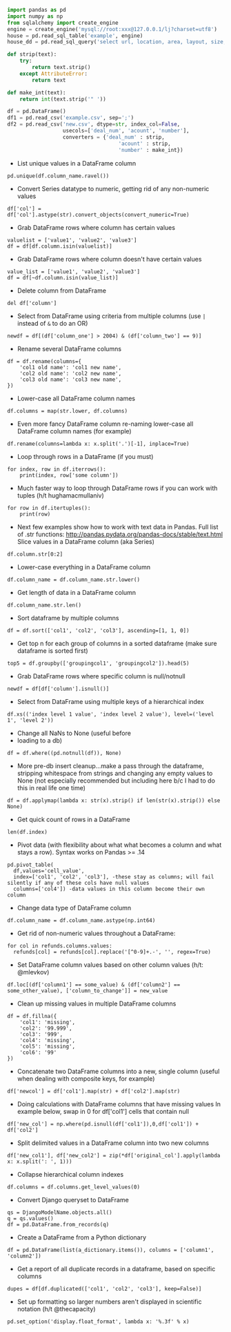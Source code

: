 ``` python
import pandas as pd
import numpy as np
from sqlalchemy import create_engine
engine = create_engine('mysql://root:xxx@127.0.0.1/lj?charset=utf8')
house = pd.read_sql_table('example', engine)
house_dd = pd.read_sql_query('select url, location, area, layout, size, buildtime, price, created from example group by url having count(url) > 1', engine)

def strip(text):
    try:
        return text.strip()
    except AttributeError:
        return text

def make_int(text):
    return int(text.strip('" '))

df = pd.DataFrame()
df1 = pd.read_csv('example.csv', sep=';')
df2 = pd.read_csv('new.csv', dtype=str, index_col=False,
                  usecols=['deal_num', 'acount', 'number'],
                  converters = {'deal_num' : strip,
                                    'acount' : strip,
                                    'number' : make_int})
```


- List unique values in a DataFrame column
```
pd.unique(df.column_name.ravel())
```

- Convert Series datatype to numeric, getting rid of any non-numeric values
```
df['col'] = df['col'].astype(str).convert_objects(convert_numeric=True)
```

- Grab DataFrame rows where column has certain values
```
valuelist = ['value1', 'value2', 'value3']
df = df[df.column.isin(valuelist)]
```

- Grab DataFrame rows where column doesn't have certain values
```
value_list = ['value1', 'value2', 'value3']
df = df[~df.column.isin(value_list)]
```

- Delete column from DataFrame
```
del df['column']
```

- Select from DataFrame using criteria from multiple columns
    (use `|` instead of `&` to do an OR)
```
newdf = df[(df['column_one'] > 2004) & (df['column_two'] == 9)]
```

- Rename several DataFrame columns
```
df = df.rename(columns={
    'col1 old name': 'col1 new name',
    'col2 old name': 'col2 new name',
    'col3 old name': 'col3 new name',
})
```


- Lower-case all DataFrame column names
```
df.columns = map(str.lower, df.columns)
```

- Even more fancy DataFrame column re-naming
    lower-case all DataFrame column names (for example)
```
df.rename(columns=lambda x: x.split('.')[-1], inplace=True)
```

- Loop through rows in a DataFrame
    (if you must)
```
for index, row in df.iterrows():
    print(index, row['some column'])
```

- Much faster way to loop through DataFrame rows
    if you can work with tuples
    (h/t hughamacmullaniv)
```
for row in df.itertuples():
    print(row)
```

- Next few examples show how to work with text data in Pandas.
    Full list of .str functions: http://pandas.pydata.org/pandas-docs/stable/text.html
    Slice values in a DataFrame column (aka Series)
```
df.column.str[0:2]
```

- Lower-case everything in a DataFrame column
```
df.column_name = df.column_name.str.lower()
```

- Get length of data in a DataFrame column
```
df.column_name.str.len()
```

- Sort dataframe by multiple columns
```
df = df.sort(['col1', 'col2', 'col3'], ascending=[1, 1, 0])
```

- Get top n for each group of columns in a sorted dataframe
    (make sure dataframe is sorted first)
```
top5 = df.groupby(['groupingcol1', 'groupingcol2']).head(5)
```

- Grab DataFrame rows where specific column is null/notnull
```
newdf = df[df['column'].isnull()]
```

- Select from DataFrame using multiple keys of a hierarchical index
```
df.xs(('index level 1 value', 'index level 2 value'), level=('level 1', 'level 2'))
```

- Change all NaNs to None (useful before
- loading to a db)
```
df = df.where((pd.notnull(df)), None)
```

- More pre-db insert cleanup...make a pass through the dataframe, stripping whitespace
    from strings and changing any empty values to None
    (not especially recommended but including here b/c I had to do this in real life one time)
```
df = df.applymap(lambda x: str(x).strip() if len(str(x).strip()) else None)
```

- Get quick count of rows in a DataFrame
```
len(df.index)
```

- Pivot data (with flexibility about what what
    becomes a column and what stays a row).
    Syntax works on Pandas >= .14
```
pd.pivot_table(
  df,values='cell_value',
  index=['col1', 'col2', 'col3'], -these stay as columns; will fail silently if any of these cols have null values
  columns=['col4']) -data values in this column become their own column
```

- Change data type of DataFrame column
```
df.column_name = df.column_name.astype(np.int64)
```

- Get rid of non-numeric values throughout a DataFrame:
```
for col in refunds.columns.values:
  refunds[col] = refunds[col].replace('[^0-9]+.-', '', regex=True)
```

- Set DataFrame column values based on other column values (h/t: @mlevkov)
```
df.loc[(df['column1'] == some_value) & (df['column2'] == some_other_value), ['column_to_change']] = new_value
```

- Clean up missing values in multiple DataFrame columns
```
df = df.fillna({
    'col1': 'missing',
    'col2': '99.999',
    'col3': '999',
    'col4': 'missing',
    'col5': 'missing',
    'col6': '99'
})
```

- Concatenate two DataFrame columns into a new, single column
    (useful when dealing with composite keys, for example)
```
df['newcol'] = df['col1'].map(str) + df['col2'].map(str)
```

- Doing calculations with DataFrame columns that have missing values
    In example below, swap in 0 for df['col1'] cells that contain null
```
df['new_col'] = np.where(pd.isnull(df['col1']),0,df['col1']) + df['col2']
```

- Split delimited values in a DataFrame column into two new columns
```
df['new_col1'], df['new_col2'] = zip(*df['original_col'].apply(lambda x: x.split(': ', 1)))
```

- Collapse hierarchical column indexes
```
df.columns = df.columns.get_level_values(0)
```

- Convert Django queryset to DataFrame
```
qs = DjangoModelName.objects.all()
q = qs.values()
df = pd.DataFrame.from_records(q)
```

- Create a DataFrame from a Python dictionary
```
df = pd.DataFrame(list(a_dictionary.items()), columns = ['column1', 'column2'])
```

- Get a report of all duplicate records in a dataframe, based on specific columns
```
dupes = df[df.duplicated(['col1', 'col2', 'col3'], keep=False)]
```

- Set up formatting so larger numbers aren't displayed in scientific notation (h/t @thecapacity)
```
pd.set_option('display.float_format', lambda x: '%.3f' % x)
```
